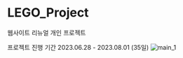 # LEGO_Project
웹사이트 리뉴얼 개인 프로젝트

프로젝트 진행 기간
2023.06.28 - 2023.08.01 (35일)
![main_1](https://github.com/HanaKong/LEGO_Project/assets/130046750/54ed8cb3-25bc-4097-9bf1-54fdc8dc177c)
